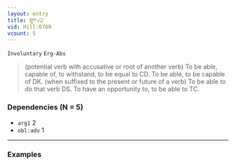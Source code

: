 ```yaml
---
layout: entry
title: ཐུབ་√2
vid: Hill:0769
vcount: 5
---
```

`Involuntary` `Erg-Abs`
> (potential verb with accusative or root of another verb) To be able, capable of, to withstand, to be equal to CD\.
 To be able, to be capable of DK\.
 (when suffixed to the present or future of a verb) To be able to do that verb DS\.
 To have an opportunity to, to be able to TC\.

### Dependencies (N = 5)
* `arg1` 2
* `obl:adv` 1

---

### Examples




